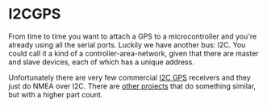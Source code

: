 # I2CGPS

From time to time you want to attach a GPS to a microcontroller and you're already using all the serial ports. Luckily we have another bus: I2C. You could call it a kind of a controller-area-network, given that there are master and slave devices, each of which has a unique address.

Unfortunately there are very few commercial [I2C GPS](https://www.sparkfun.com/products/14414) receivers and they just do NMEA over I2C. There are [other projects](http://www.technoblogy.com/show?1LJI) that do something similar, but with a higher part count. 